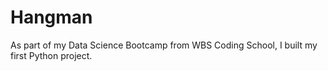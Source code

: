 # Hangman

As part of my Data Science Bootcamp from WBS Coding School, I built my first Python project. 
